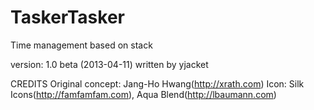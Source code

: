 TaskerTasker
============

Time management based on stack


version: 1.0 beta (2013-04-11)
written by yjacket



CREDITS
Original concept: Jang-Ho Hwang(http://xrath.com)
Icon: Silk Icons(http://famfamfam.com), Aqua Blend(http://lbaumann.com)
